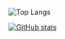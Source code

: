 ![Top Langs](https://github-readme-stats-wine-nu.vercel.app/api/top-langs/?username=waresnew&layout=compact&size_weight=0.5&count_weight=0.5)

[![GitHub stats](https://github-readme-stats-wine-nu.vercel.app/api?username=waresnew)](https://github.com/anuraghazra/github-readme-stats)
